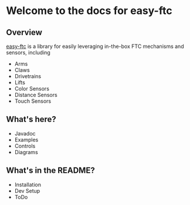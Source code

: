 # Welcome to the docs for easy-ftc

## Overview
[easy-ftc](https://github.com/Collegiate-Edu-Nation/easy-ftc) is a library for easily leveraging in-the-box FTC mechanisms and sensors, including

* Arms
* Claws
* Drivetrains
* Lifts
* Color Sensors
* Distance Sensors
* Touch Sensors

## What's here?

* Javadoc
* Examples
* Controls
* Diagrams

## What's in the README?

* Installation
* Dev Setup
* ToDo